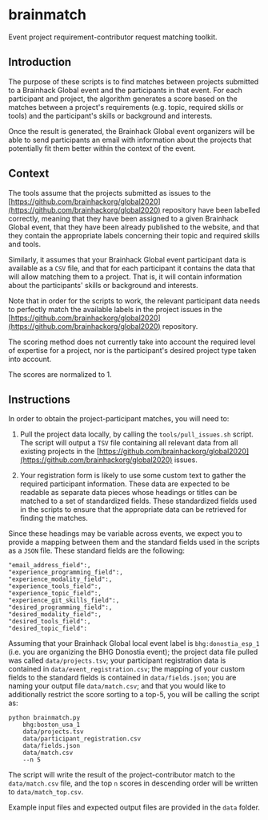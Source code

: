 # brainmatch
Event project requirement-contributor request matching toolkit.

## Introduction

The purpose of these scripts is to find matches between projects submitted to
a Brainhack Global event and the participants in that event. For each
participant and project, the algorithm generates a score based on the matches
between a project's requirements (e.g. topic, required skills or tools) and the
participant's skills or background and interests.

Once the result is generated, the Brainhack Global event organizers will be
able to send participants an email with information about the projects that
potentially fit them better within the context of the event.

## Context

The tools assume that the projects submitted as issues to the [https://github.com/brainhackorg/global2020](https://github.com/brainhackorg/global2020)
repository have been labelled correctly, meaning that they have been assigned
to a given Brainhack Global event, that they have been already published to the
website, and that they contain the appropriate labels concerning their topic
and required skills and tools.

Similarly, it assumes that your Brainhack Global event participant data is
available as a `CSV` file, and that for each participant it contains the data
that will allow matching them to a project. That is, it will contain
information about the participants' skills or background and interests.

Note that in order for the scripts to work, the relevant participant data
needs to perfectly match the available labels in the project issues in the
[https://github.com/brainhackorg/global2020](https://github.com/brainhackorg/global2020) repository.

The scoring method does not currently take into account the required level of
expertise for a project, nor is the participant's desired project type taken
into account.

The scores are normalized to 1.

## Instructions

In order to obtain the project-participant matches, you will need to:

1. Pull the project data locally, by calling the `tools/pull_issues.sh` script.
The script will output a `TSV` file containing all relevant data from all
existing projects in the [https://github.com/brainhackorg/global2020](https://github.com/brainhackorg/global2020)
issues.

1. Your registration form is likely to use some custom text to gather the
required participant information. These data are expected to be readable as
separate data pieces whose headings or titles can be matched to a set of
standardized fields. These standardized fields used in the scripts to ensure
that the appropriate data can be retrieved for finding the matches.

Since these headings may be variable across events, we expect you to provide a
mapping between them and the standard fields used in the scripts as a `JSON`
file. These standard fields are the following:

```
"email_address_field":,
"experience_programming_field":,
"experience_modality_field":,
"experience_tools_field":,
"experience_topic_field":,
"experience_git_skills_field":,
"desired_programming_field":,
"desired_modality_field":,
"desired_tools_field":,
"desired_topic_field":
```

Assuming that your Brainhack Global local event label is `bhg:donostia_esp_1`
(i.e. you are organizing the BHG Donostia event); the project data file pulled
was called `data/projects.tsv`; your participant registration data is contained
in `data/event_registration.csv`; the mapping of your custom fields to the
standard fields is contained in `data/fields.json`; you are naming your output
file `data/match.csv`; and that you would like to additionally restrict the
score sorting to a top-5, you will be calling the script as:

```
python brainmatch.py
    bhg:boston_usa_1
    data/projects.tsv
    data/participant_registration.csv
    data/fields.json
    data/match.csv
    --n 5
```

The script will write the result of the project-contributor match to the
`data/match.csv` file, and the top `n` scores in descending order will be
written to `data/match_top.csv`.

Example input files and expected output files are provided in the `data`
folder.

